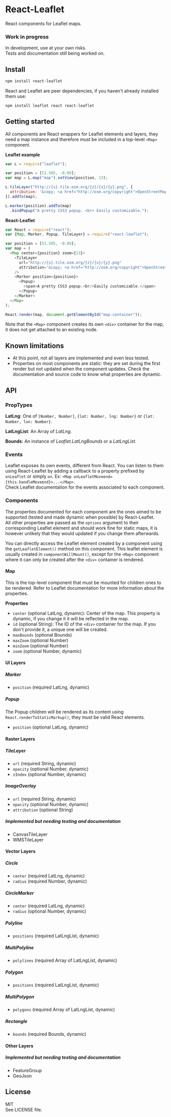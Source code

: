 React-Leaflet
=============

React components for Leaflet maps.

### Work in progress

In development, use at your own risks.  
Tests and documentation still being worked on.

## Install

```bash
npm install react-leaflet
```

React and Leaflet are peer dependencies, if you haven't already installed them use:

```bash
npm install leaflet react react-leaflet
```

## Getting started

All components are React wrappers for Leaflet elements and layers, they need a map instance and therefore must be included in a top-level `<Map>` component.

**Leaflet example**
```js
var L = require("leaflet");

var position = [51.505, -0.09];
var map = L.map("map").setView(position, 13);

L.tileLayer("http://{s}.tile.osm.org/{z}/{x}/{y}.png", {
  attribution: '&copy; <a href="http://osm.org/copyright">OpenStreetMap</a> contributors'
}).addTo(map);

L.marker(position).addTo(map)
  .bindPopup("A pretty CSS3 popup. <br> Easily customizable.");
```

**React-Leaflet**
```js
var React = require("react");
var {Map, Marker, Popup, TileLayer} = require("react-leaflet");

var position = [51.505, -0.09];
var map = (
  <Map center={position} zoom={13}>
    <TileLayer
      url="http://{s}.tile.osm.org/{z}/{x}/{y}.png"
      attribution='&copy; <a href="http://osm.org/copyright">OpenStreetMap</a> contributors'
    />
    <Marker position={position}>
      <Popup>
        <span>A pretty CSS3 popup.<br/>Easily customizable.</span>
      </Popup>
    </Marker>
  </Map>
);

React.render(map, document.getElementById("map-container"));
```
Note that the `<Map>` component creates its own `<div>` container for the map, it does not get attached to an existing node.

## Known limitations

- At this point, not all layers are implemented and even less tested.
- Properties on most components are static: they are set during the first render but not updated when the component updates. Check the documentation and source code to know what properties are dynamic.

## API

### PropTypes

**LatLng**: One of `[Number, Number]`, `{lat: Number, lng: Number}` or `{lat: Number, lon: Number}`.

**LatLngList**: An Array of *LatLng*.

**Bounds**: An instance of *Leaflet.LatLngBounds* or a *LatLngList*.

### Events

Leaflet exposes its own events, different from React. You can listen to them using React-Leaflet by adding a callback to a property prefixed by `onLeaflet` or simply `on`. Ex: `<Map onLeafletMoveend={this.handleMoveend}>...</Map>`.  
Check Leaflet documentation for the events associated to each component.

### Components

The properties documented for each component are the ones aimed to be supported (tested and made dynamic when possible) by React-Leaflet.  
All other properties are passed as the `options` argument to their corresponding Leaflet element and should work fine for static maps, it is however unlikely that they would updated if you change them afterwards.

You can directly access the Leaflet element created by a component using the `getLeafletElement()` method on this component. This leaflet element is usually created in `componentWillMount()`, except for the `<Map>` component where it can only be created after the `<div>` container is rendered.

#### Map

This is the top-level component that must be mounted for children ones to be rendered. Refer to Leaflet documentation for more information about the properties.

**Properties**
- `center` (optional LatLng, dynamic): Center of the map. This property is dynamic, if you change it it will be reflected in the map.
- `id` (optional String): The ID of the `<div>` container for the map. If you don't provide it, a unique one will be created.
- `maxBounds` (optional Bounds)
- `maxZoom` (optional Number)
- `minZoom` (optional Number)
- `zoom` (optional Number, dynamic)

#### UI Layers

##### Marker

- `position` (required LatLng, dynamic)

##### Popup

The Popup children will be rendered as its content using `React.renderToStaticMarkup()`, they must be valid React elements.

- `position` (optional LatLng, dynamic)

#### Raster Layers

##### TileLayer

- `url` (required String, dynamic)
- `opacity` (optional Number, dynamic)
- `zIndex` (optional Number, dynamic)

##### ImageOverlay

- `url` (required String, dynamic)
- `opacity` (optional Number, dynamic)
- `attribution` (optional String)

##### Implemented but needing testing and documentation

- CanvasTileLayer
- WMSTileLayer

#### Vector Layers

##### Circle

- `center` (required LatLng, dynamic)
- `radius` (required Number, dynamic)

##### CircleMarker

- `center` (required LatLng, dynamic)
- `radius` (optional Number, dynamic)

##### Polyline

- `positions` (required LatLngList, dynamic)

##### MultiPolyline

- `polylines` (required Array of LatLngList, dynamic)

##### Polygon

- `positions` (required LatLngList, dynamic)

##### MultiPolygon

- `polygons` (required Array of LatLngList, dynamic)

##### Rectangle

- `bounds` (required Bounds, dynamic)

#### Other Layers

##### Implemented but needing testing and documentation

- FeatureGroup
- GeoJson

## License

MIT  
See LICENSE file.
